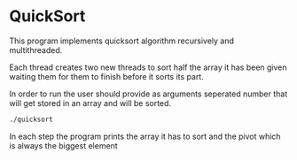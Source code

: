# QuickSort

This program implements quicksort algorithm recursively and multithreaded.<br>

Each thread creates two new threads to sort half the array it has been given waiting them for them to finish before it sorts its part.

In order to run the user should provide as arguments seperated number that will get stored in an array and will be sorted.
```bash
./quicksort
```

In each step the program prints the array it has to sort and the pivot which is always the biggest element

